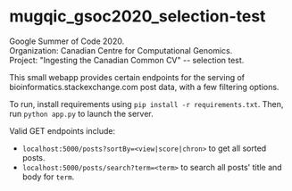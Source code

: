 # mugqic_gsoc2020_selection-test
Google Summer of Code 2020.\
Organization: Canadian Centre for Computational Genomics.\
Project: "Ingesting the Canadian Common CV" -- selection test.

This small webapp provides certain endpoints for the serving of bioinformatics.stackexchange.com post data, with a few filtering options.

To run, install requirements using 
`pip install -r requirements.txt`.
Then, run
`python app.py`
to launch the server.

Valid GET endpoints include:
- `localhost:5000/posts?sortBy=<view|score|chron>` to get all sorted posts.
- `localhost:5000/posts/search?term=<term>` to search all posts' title and body for `term`.
